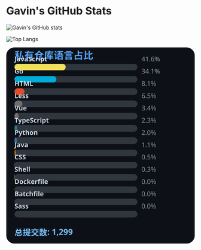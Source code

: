 # Gavin's GitHub Stats

![Gavin's GitHub stats](https://github-readme-stats.vercel.app/api?username=gavinhaydy&show_icons=true&theme=tokyonight)

![Top Langs](https://github-readme-stats.vercel.app/api/top-langs/?username=gavinhaydy&layout=compact)



































































<!-- PRIVATE_STATS_START -->
![私有仓库统计](./.github/private-stats.svg)
<!-- PRIVATE_STATS_END -->


































































